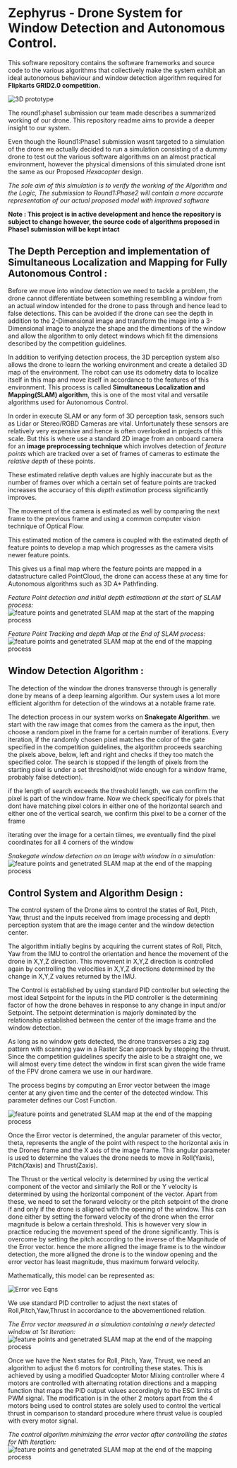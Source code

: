 # Zephyrus - Drone System for Window Detection and Autonomous Control.
This software repository contains the software frameworks and source code to the various algorithms that collectively make the system exhibit an ideal autonomous behaviour and window detection algorithm required for **Flipkarts GRID2.0 competition.**

![3D prototype](/images/3dmod.PNG)

The round1:phase1 submission our team made describes a summarized working of our drone. This repository readme aims to provide a deeper insight to our system.

Even though the Round1:Phase1 submission wasnt targeted to a simulation of the drone we actually decided to run a simulation consisting of a dummy drone to test out the various software algorithms on an almost practical environment, however the physical dimensions of this simulated drone isnt the same as our Proposed *Hexacopter* design. 

*The sole aim of this simulation is to verify the working of the Algorithm and the Logic, The submission to Round1:Phase2 will contain a more accurate representation of our actual proposed model with improved software*


**Note : This project is in active development and hence the repository is subject to change however, the source code of algorithms proposed in Phase1 submission will be kept intact** 

## The Depth Perception and implementation of Simultaneous Localization and Mapping for Fully Autonomous Control : 
Before we move into window detection we need to tackle a problem, the drone cannot differentiate between something resembling a window from an actual window intended for the drone to pass through and hence lead to false detections. This can be avoided if the drone can see the depth in addition to the 2-Dimensional image and transform the image into a 3-Dimensional image to analyze the shape and the dimentions of the window and allow the algorithm to only detect windows which fit the dimensions described by the competition guidelines.

In addition to verifying detection process, the 3D perception system also allows the drone to learn the working environment and create a detailed 3D map of the environment. The robot can use its odometry data to localize itself in this map and move itself in accordance to the features of this environment. This process is called **Simultaneous Localization and Mapping(SLAM) algorithm**, this is one of the most vital and versatile algorithms used for Autonomous Control.

In order in execute SLAM or any form of 3D perception task, sensors such as Lidar or Stereo/RGBD Cameras are vital. Unfortunately these sensors are relatively very expensive and hence is often overlooked in projects of this scale. But this is where use a standard 2D image from an onboard camera for an **image preprocessing technique** which involves detection of *feature points* which are tracked over a set of frames of cameras to estimate the *relative depth* of these points.

These estimated relative depth values are highly inaccurate but as the number of frames over which a certain set of feature points are tracked increases the accuracy of this *depth estimation* process significantly improves.

The movement of the camera is estimated as well by comparing the next frame to the previous frame and using a common computer vision technique of Optical Flow.

This estimated motion of the camera is coupled with the estimated depth of feature points to develop a map which progresses as the camera visits newer feature points.

This gives us a final map where the feature points are mapped in a datastructure called PointCloud, the drone can access these at any time for Autonomous algorithms such as 3D A* Pathfinding.

*Feature Point detection and initial depth estimationn at the start of SLAM process:*
![feature points and genetrated SLAM map at the start of the mapping process](/images/SlamStart.png)

*Feature Point Tracking and depth Map at the End of SLAM process:*
![feature points and genetrated SLAM map at the end of the mapping process](/images/SlamPost.png)



## Window Detection Algorithm : 
The detection of the window the drones transverse through is generally done by means of a deep learning algorithm. Our system uses a lot more efficient algorithm for detection of the windows at a notable frame rate.

The detection process in our system works on **Snakegate Algorithm**. we start with the raw image that comes from the camera as the input, then choose a random pixel in the frame for a certain number of iterations. Every iteration, if the randomly chosen pixel matches the color of the gate specified in the competition guidelines, the algorithm proceeds searching the pixels above, below, left and right and checks if they too match the specified color. The search is stopped if the length of pixels from the starting pixel is under a set threshold(not wide enough for a window frame, probably false detection).

if the length of search exceeds the threshold length, we can confirm the pixel is part of the window frame. Now we check specificaly for pixels that dont have matching pixel colors in either one of the horizontal search and either one of the vertical search, we confirm this pixel to be a corner of the frame

iterating over the image for a certain tiimes, we eventually find the pixel coordinates for all 4 corners of the window

*Snakegate window detection on an Image with window in a simulation:*
![feature points and genetrated SLAM map at the end of the mapping process](/images/snakegateFrame.png)

## Control System and Algorithm Design : 
The control system of the Drone aims to control the states of Roll, Pitch, Yaw, thrust and the inputs received from image processing and depth perception system that are the image center and the window detection center.

The algorithm initially begins by acquiring the current states of Roll, Pitch, Yaw from the IMU to control the orientation and hence the movement of the drone in X,Y,Z direction. This movement in X,Y,Z direction is controlled again by controlling the velocities in X,Y,Z directions determined by the change in X,Y,Z values returned by the IMU.

The Control is established by using standard PID controller but selecting the most ideal Setpoint for the inputs in the PID controller is the determining factor of how the drone behaves in response to any change in input and/or Setpoint. The setpoint determination is majorly dominated by the relationship established between the center of the image frame and the window detection.

As long as no window gets detected, the drone transverses a zig zag pattern with scanning yaw in a Raster Scan approack by stepping the thrust. Since the competition guidelines specify the aisle to be a straight one, we will almost every time detect the window in first scan given the wide frame of the FPV drone camera we use in our hardware.

The process begins by computing an Error vector between the image center at any given time and the center of the detected window. This parameter defines our Cost Function.

![feature points and genetrated SLAM map at the end of the mapping process](/images/ErrorVectorEqn.png)

Once the Error vector is determined, the angular parameter of this vector, theta, represents the angle of the point with respect to the horizontal axis in the Drones frame and the X axis of the image frame. This angular parameter is used to determine the values the drone needs to move in Roll(Yaxis), Pitch(Xaxis) and Thrust(Zaxis). 

The Thrust or the vertical velocity is determined by using the vertical component of the vector and similarly the Roll or the Y velocity is determined by using the horizontal component of the vector. Apart from these, we need to set the forward velocity or the pitch setpoint of the drone if and only if the drone is alligned with the opening of the window. This can done either by setting the forward velocity of the drone when the error magnitude is below a certain threshold. This is however very slow in practice reducing the movement speed of the drone significantly. This is overcome by setting the pitch according to the inverse of the Magnitude of the Error vector. hence the more alligned the image frame is to the window detection, the more alligned the drone is to the window opening and the error vector has least magnitude, thus maximum forward velocity.

Mathematically, this model can be represented as:

![Error vec Eqns](/images/SetPointEquations.png)

We use standard PID controller to adjust the next states of Roll,Pitch,Yaw,Thrust in accordance to the abovementioned relation.

*The Error vector measured in a simulation containing a newly detected window at 1st Iteration:*
![feature points and genetrated SLAM map at the end of the mapping process](/images/control_start.png)

Once we have the Next states for Roll, Pitch, Yaw, Thrust, we need an algorithm to adjust the 6 motors for controlling these states. This is achieved by using a modified Quadcopter Motor Mixing controller where 4 motors are controlled with alternating rotation directions and a mapping function that maps the PID output values accordingly to the ESC limits of PWM signal. The modification is in the other 2 motors apart from the 4 motors being used to control states are solely used to control the vertical thrust in comparison to standard procedure where thrust value is coupled with every motor signal.

*The control algorihm minimizing the error vector after controlling the states for Nth Iteration:*
![feature points and genetrated SLAM map at the end of the mapping process](/images/control_final.png)
